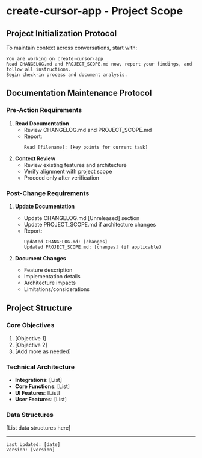 # create-cursor-app - Project Scope

## Project Initialization Protocol
To maintain context across conversations, start with:
```
You are working on create-cursor-app
Read CHANGELOG.md and PROJECT_SCOPE.md now, report your findings, and follow all instructions.
Begin check-in process and document analysis.
```

## Documentation Maintenance Protocol

### Pre-Action Requirements
1. **Read Documentation**
   - Review CHANGELOG.md and PROJECT_SCOPE.md
   - Report: 
     ```
     Read [filename]: [key points for current task]
     ```
2. **Context Review**
   - Review existing features and architecture
   - Verify alignment with project scope
   - Proceed only after verification

### Post-Change Requirements
1. **Update Documentation**
   - Update CHANGELOG.md [Unreleased] section
   - Update PROJECT_SCOPE.md if architecture changes
   - Report:
     ```
     Updated CHANGELOG.md: [changes]
     Updated PROJECT_SCOPE.md: [changes] (if applicable)
     ```

2. **Document Changes**
   - Feature description
   - Implementation details
   - Architecture impacts
   - Limitations/considerations

## Project Structure

### Core Objectives
1. [Objective 1]
2. [Objective 2]
3. [Add more as needed]

### Technical Architecture
- **Integrations**: [List]
- **Core Functions**: [List]
- **UI Features**: [List]
- **User Features**: [List]

### Data Structures
[List data structures here]

---
```
Last Updated: [date]
Version: [version]